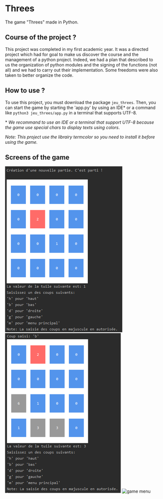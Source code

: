 # Threes

The game "Threes" made in Python.

## Course of the project ?

This project was completed in my first academic year. It was a directed project which had for goal to make us discover the course and the management of a python project. Indeed, we had a plan that described to us the organization of python modules and the signing of the functions (not all) and we had to carry out their implementation. Some freedoms were also taken to better organize the code.

## How to use ?

To use this project, you must download the package `jeu_threes`. Then, you can start the game by starting the 'app.py' by using an IDE\* or a command like `python3 jeu_threes/app.py` in a terminal that supports UTF-8.

\* _We recommand to use an IDE or a terminal that support UTF-8 because the game use special chars to display texts using colors_.

_Note: This project use the librairy termcolor so you need to install it before using the game._

## Screens of the game

<img src="screens/game_example_1.PNG" alt="game screen 1"/> <img src="screens/game_example_2.PNG" alt="game screen 2"/> <img src="screens/game_menu.PNG" alt="game menu"/>
